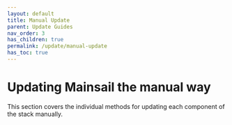 ```yaml
---
layout: default
title: Manual Update
parent: Update Guides
nav_order: 3
has_children: true
permalink: /update/manual-update
has_toc: true
---
```


# Updating Mainsail the manual way

This section covers the individual methods for updating each component of the stack manually.

